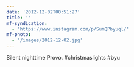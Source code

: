 ```yaml
---
date: '2012-12-02T00:51:27'
title: ''
mf-syndication:
  - 'https://www.instagram.com/p/SumQPbyuql/'
mf-photo:
  - '/images/2012-12-02.jpg'
---
```

Silent nighttime Provo. #christmaslights #byu
